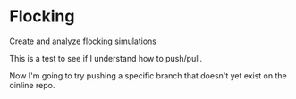 # Flocking
Create and analyze flocking simulations

This is a test to see if I understand how to push/pull.

Now I'm going to try pushing a specific branch that doesn't yet exist on the oinline repo.
